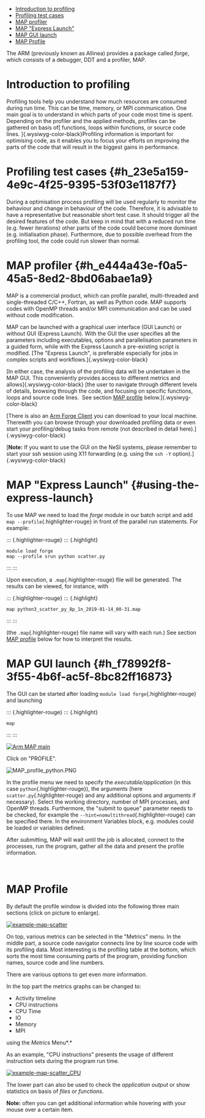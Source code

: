 -   [Introduction to profiling](#introduction-to-profiling)
-   [Profiling test cases](#h_23e5a159-4e9c-4f25-9395-53f03e1187f7)
-   [MAP profiler](#h_e444a43e-f0a5-45a5-8ed2-8bd06abae1a9)
-   [MAP "Express Launch"](#using-the-express-launch)
-   [MAP GUI launch](#h_f78992f8-3f55-4b6f-ac5f-8bc82ff16873)
-   [MAP Profile](#map-profile)

The ARM (previously known as Allinea) provides a package called *forge*,
which consists of a debugger, DDT and a profiler, MAP.

Introduction to profiling
=========================

Profiling tools help you understand how much resources are consumed
during run time. This can be time, memory, or MPI communication. One
main goal is to understand in which parts of your code most time is
spent. Depending on the profiler and the applied methods, profiles can
be gathered on basis of[ functions, loops within functions, or source
code lines. ]{.wysiwyg-color-black}Profiling information is important
for optimising code, as it enables you to focus your efforts on
improving the parts of the code that will result in the biggest gains in
performance.

Profiling test cases {#h_23e5a159-4e9c-4f25-9395-53f03e1187f7}
====================

During a optimisation process profiling will be used regularly to
monitor the behaviour and change in behaviour of the code. Therefore, it
is advisable to have a representative but reasonable short test case. It
should trigger all the desired features of the code. But keep in mind
that with a reduced run time (e.g. fewer iterations) other parts of the
code could become more dominant (e.g. initialisation phase).
Furthermore, due to possible overhead from the profiling tool, the code
could run slower than normal.

MAP profiler {#h_e444a43e-f0a5-45a5-8ed2-8bd06abae1a9}
============

MAP is a commercial product, which can profile parallel, multi-threaded
and single-threaded C/C++, Fortran, as well as Python code. MAP supports
codes with OpenMP threads and/or MPI communication and can be used
without code modification.

MAP can be launched with a graphical user interface (GUI Launch) or
without GUI (Express Launch). With the GUI the user specifies all the
parameters including executables, options and parallelisation parameters
in a guided form, while with the Express Launch a pre-existing script is
modified. [The "Express Launch", is preferable especially for jobs in
complex scripts and workflows.]{.wysiwyg-color-black}

[In either case, the analysis of the profiling data will be undertaken
in the MAP GUI. This conveniently provides access to different metrics
and allows]{.wysiwyg-color-black} [the user to navigate through
different levels of details, browsing through the code, and focusing on
specific functions, loops and source code lines.  See section [MAP
profile](#map-profile) below.]{.wysiwyg-color-black}

[There is also an [Arm Forge
Client](https://developer.arm.com/tools-and-software/server-and-hpc/arm-architecture-tools/downloads/download-arm-forge)
you can download to your local machine. Therewith you can browse through
your downloaded profiling data or even start your profiling/debug tasks
from remote (not described in detail here).]{.wysiwyg-color-black}

[**Note:** If you want to use the GUI on the NeSI systems, please
remember to start your ssh session using X11 forwarding (e.g. using the
`ssh -Y` option).]{.wysiwyg-color-black}

MAP "Express Launch" {#using-the-express-launch}
====================

To use MAP we need to load the *forge* module in our batch script and
add `map --profile`{.highlighter-rouge} in front of the parallel run
statements. For example:

::: {.highlighter-rouge}
::: {.highlight}
``` {.highlight}
module load forge
map --profile srun python scatter.py
```
:::
:::

Upon execution, a `.map`{.highlighter-rouge} file will be generated. The
results can be viewed, for instance, with

::: {.highlighter-rouge}
::: {.highlight}
``` {.highlight}
map python3_scatter_py_8p_1n_2019-01-14_00-31.map
```
:::
:::

(the `.map`{.highlighter-rouge} file name will vary with each run.) See
section [MAP profile](#map-profile) below for how to interpret the
results.

MAP GUI launch {#h_f78992f8-3f55-4b6f-ac5f-8bc82ff16873}
==============

The GUI can be started after loading
`module load forge`{.highlighter-rouge} and launching

::: {.highlighter-rouge}
::: {.highlight}
``` {.highlight}
map
```
:::
:::

[![Arm MAP
main](https://nesi.github.io/perf-training/python-scatter/images/ARM_MAP_main.png)](https://nesi.github.io/perf-training/python-scatter/images/ARM_MAP_main.png)

Click on "PROFILE".

![MAP\_profile\_python.PNG](https://support.nesi.org.nz/hc/article_attachments/360002074056/MAP_profile_python.PNG)

In the profile menu we need to specify the *executable/application* (in
this case `python`{.highlighter-rouge}), the arguments (here
`scatter.py`{.highlighter-rouge} and any additional options and
arguments if necessary). Select the working directory, number of MPI
processes, and OpenMP threads. Furthermore, the "submit to queue"
parameter needs to be checked, for example the
`--hint=nomultithread`{.highlighter-rouge} can be specified there. In
the environment Variables block, e.g. modules could be loaded or
variables defined.

After *submit*ting, MAP will wait until the job is allocated, connect to
the processes, run the program, gather all the data and present the
profile information.

 

MAP Profile
===========

By default the profile window is divided into the following three main
sections (click on picture to enlarge).

[![example-map-scatter](https://nesi.github.io/perf-training/python-scatter/images/ARM_MAP_scatter_mpi.png)](https://nesi.github.io/perf-training/python-scatter/images/ARM_MAP_scatter_mpi.png)

On top, various metrics can be selected in the "Metrics" menu. In the
middle part, a source code navigator connects line by line source code
with its profiling data. Most interesting is the profiling table at the
bottom, which sorts the most time consuming parts of the program,
providing function names, source code and line numbers.

There are various options to get even more information.

In the top part the metrics graphs can be changed to:

-   Activity timeline
-   CPU instructions
-   CPU Time
-   IO
-   Memory
-   MPI

using the *Metrics* Menu*.*

As an example, "CPU instructions" presents the usage of different
instruction sets during the program run time.

[![example-map-scatter\_CPU](https://nesi.github.io/perf-training/python-scatter/images/ARM_MAP_scatter_mpi_CPU.png)](https://nesi.github.io/perf-training/python-scatter/images/ARM_MAP_scatter_mpi_CPU.png)

The lower part can also be used to check the *application output* or
show statistics on basis of *files* or *functions*.

**Note:** often you can get additional information while hovering with
your mouse over a certain item.
